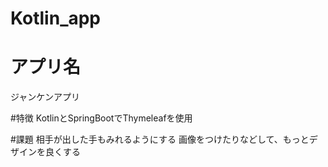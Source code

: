 # Kotlin_app

# アプリ名
ジャンケンアプリ

#特徴
KotlinとSpringBootでThymeleafを使用

#課題
相手が出した手もみれるようにする
画像をつけたりなどして、もっとデザインを良くする
